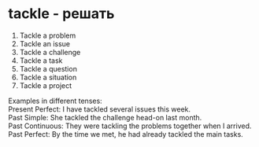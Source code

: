 # tackle - решать

1. Tackle a problem  
2. Tackle an issue  
3. Tackle a challenge  
4. Tackle a task  
5. Tackle a question  
6. Tackle a situation  
7. Tackle a project  

Examples in different tenses:  
Present Perfect: I have tackled several issues this week.  
Past Simple: She tackled the challenge head-on last month.  
Past Continuous: They were tackling the problems together when I arrived.  
Past Perfect: By the time we met, he had already tackled the main tasks.
